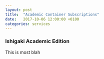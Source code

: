 ```yaml
---
layout: post
title:  "Academic Container Subscriptions"
date:   2017-10-06 12:00:00 +0100
categories: services
---
```


### Ishigaki Academic Edition
This is most blah